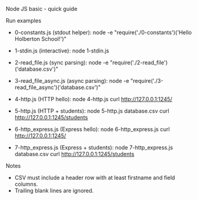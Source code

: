 Node JS basic - quick guide

Run examples
- 0-constants.js (stdout helper):
	node -e "require('./0-constants')('Hello Holberton School!')"

- 1-stdin.js (interactive):
	node 1-stdin.js

- 2-read_file.js (sync parsing):
	node -e "require('./2-read_file')('database.csv')"

- 3-read_file_async.js (async parsing):
	node -e "require('./3-read_file_async')('database.csv')"

- 4-http.js (HTTP hello):
	node 4-http.js
	curl http://127.0.0.1:1245/

- 5-http.js (HTTP + students):
	node 5-http.js database.csv
	curl http://127.0.0.1:1245/students

- 6-http_express.js (Express hello):
	node 6-http_express.js
	curl http://127.0.0.1:1245/

- 7-http_express.js (Express + students):
	node 7-http_express.js database.csv
	curl http://127.0.0.1:1245/students

Notes
- CSV must include a header row with at least firstname and field columns.
- Trailing blank lines are ignored.
